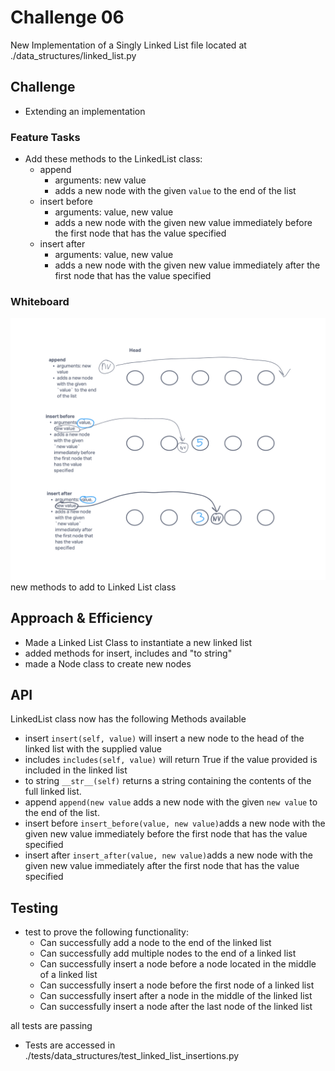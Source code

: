 # Challenge 06
New Implementation of a Singly Linked List
file located at ./data_structures/linked_list.py
## Challenge
- Extending an implementation
### Feature Tasks
- Add these methods to the LinkedList class:
  - append
    - arguments: new value
    - adds a new node with the given `value` to the end of the list
  - insert before
    - arguments: value, new value
    - adds a new node with the given new value immediately before the first node that has the value specified
  - insert after
    - arguments: value, new value
    - adds a new node with the given new value immediately after the first node that has the value specified
### Whiteboard
![linked_list_insertions_wb.png](linked_list_insertions_wb.png)
new methods to add to Linked List class

## Approach & Efficiency
- Made a Linked List Class to instantiate a new linked list
- added methods for insert, includes and "to string"
- made a Node class to create new nodes

## API
LinkedList class now has the following Methods available
- insert `insert(self, value)` will insert a new node to the head of the linked list with the supplied value
- includes `includes(self, value)` will return True if the value provided is included in the linked list
- to string `__str__(self)` returns a string containing the contents of the full linked list.
- append `append(new value` adds a new node with the given `new value` to the end of the list.
- insert before `insert_before(value, new value)`adds a new node with the given new value immediately before the first node that has the value specified
- insert after `insert_after(value, new value)`adds a new node with the given new value immediately after the first node that has the value specified

## Testing
- test to prove the following functionality:
  - Can successfully add a node to the end of the linked list
  - Can successfully add multiple nodes to the end of a linked list
  - Can successfully insert a node before a node located in the middle of a linked list
  - Can successfully insert a node before the first node of a linked list
  - Can successfully insert after a node in the middle of the linked list
  - Can successfully insert a node after the last node of the linked list

all tests are passing


- Tests are accessed in ./tests/data_structures/test_linked_list_insertions.py
